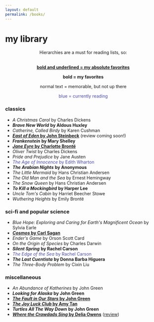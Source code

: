 ```yaml
---
layout: default
permalink: /books/
---
```

# my library 

<div style="text-align:center">

Hierarchies are a must for reading lists, so: <br/><br/>

<span style="font-weight: bold; text-decoration: underline">bold and underlined = my absolute favorites</span> <br/>

<span style="font-weight: bold">bold = my favorites</span> <br/>

normal text = memorable, but not up there <br/>

<span style="color:#4a4aa8">blue = currently reading</span> <br/>

</div>

### classics

- *A Christmas Carol* by Charles Dickens
- ***Brave New World*** **by Aldous Huxley**
- *Catherine, Called Birdy* by Karen Cushman
- <span style="font-weight: bold; text-decoration: underline">*East of Eden* by John Steinbeck</span> (review coming soon!)
- ***Frankenstein*** **by Mary Shelley**
- <span style="font-weight: bold; text-decoration:underline">*Jane Eyre* by Charlotte Brontë</span>
- *Oliver Twist* by Charles Dickens
- *Pride and Prejudice* by Jane Austen
- <span style="color:#4a4aa8">*The Age of Innocence* by Edith Wharton</span>
- ***The Arabian Nights*** **by Anonymous**
- *The Little Mermaid* by Hans Christian Andersen
- *The Old Man and the Sea* by Ernest Hemingway
- *The Snow Queen* by Hans Christian Andersen
- ***To Kill a Mockingbird*** **by Harper Lee**
- *Uncle Tom's Cabin* by Harriet Beecher Stowe
- *Wuthering Heights* by Emily Brontë

### sci-fi and popular science

- *Blue Hope: Exploring and Caring for Earth's Magnificent Ocean* by Sylvia Earle
- <span style="font-weight: bold; text-decoration: underline">*Cosmos* by Carl Sagan</span>
- *Ender's Game* by Orson Scott Card
- *On the Origin of Species* by Charles Darwin
- ***Silent Spring*** **by Rachel Carson**
- <span style="color:#4a4aa8">*The Edge of the Sea* by Rachel Carson</span>
- ***The Last Cuentista*** **by Donna Barba Higuera**
- *The Three-Body Problem* by Cixin Liu

### miscellaneous

- *An Abundance of Katherines* by John Green
- ***Looking for Alaska*** **by John Green**
- <span style="font-weight: bold; text-decoration: underline">*The Fault in Our Stars* by John Green</span>
- <span style="font-weight: bold; text-decoration: underline">*The Joy Luck Club* by Amy Tan</span>
- ***Turtles All The Way Down*** **by John Green**
- <span style="font-weight: bold; text-decoration: underline">*Where the Crawdads Sing* by Delia Owens</span> ([review](https://leucinemymind.github.io/2025/07/15/wtcds.html))